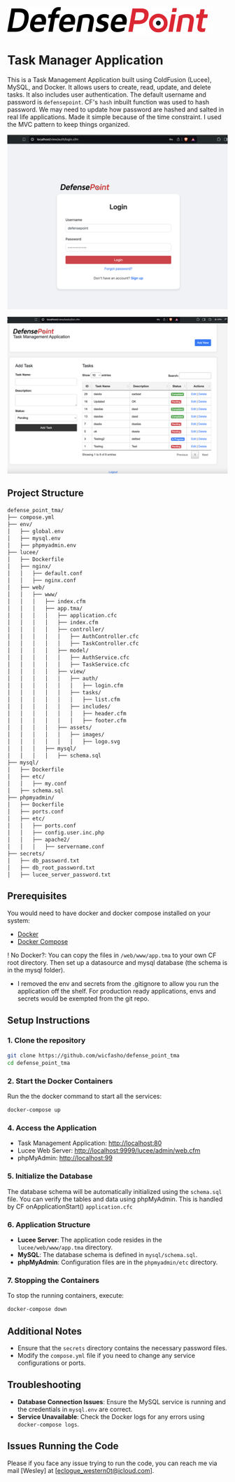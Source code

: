 ![Logo](/lucee/web/www/app.tma/assets/images/logo.svg)

# Task Manager Application

This is a Task Management Application built using ColdFusion (Lucee), MySQL, and Docker. It allows users to create, read, update, and delete tasks. It also includes user authentication. The default username and password is `defensepoint`. CF's `hash` inbuilt function was used to hash password. We may need to update how password are hashed and salted in real life applications. Made it simple because of the time constraint.
I used the MVC pattern to keep things organized.

![Screenshot Auth Page](/lucee/web/www/app.tma/assets/images/ss1.png)

![Screenshot Login Page](/lucee/web/www/app.tma/assets/images/ss2.png)


## Project Structure

```plaintext
defense_point_tma/
├── compose.yml
├── env/
│   ├── global.env
│   ├── mysql.env
│   ├── phpmyadmin.env
├── lucee/
│   ├── Dockerfile
│   ├── nginx/
│   │   ├── default.conf
│   │   ├── nginx.conf
│   ├── web/
│   │   ├── www/
│   │   │   ├── index.cfm
│   │   │   ├── app.tma/
│   │   │   │   ├── application.cfc
│   │   │   │   ├── index.cfm
│   │   │   │   ├── controller/
│   │   │   │   │   ├── AuthController.cfc
│   │   │   │   │   ├── TaskController.cfc
│   │   │   │   ├── model/
│   │   │   │   │   ├── AuthService.cfc
│   │   │   │   │   ├── TaskService.cfc
│   │   │   │   ├── view/
│   │   │   │   │   ├── auth/
│   │   │   │   │   │   ├── login.cfm
│   │   │   │   │   ├── tasks/
│   │   │   │   │   │   ├── list.cfm
│   │   │   │   │   ├── includes/
│   │   │   │   │   │   ├── header.cfm
│   │   │   │   │   │   ├── footer.cfm
│   │   │   │   ├── assets/
│   │   │   │   │   ├── images/
│   │   │   │   │   │   ├── logo.svg
│   │   │   ├── mysql/
│   │   │   │   ├── schema.sql
├── mysql/
│   ├── Dockerfile
│   ├── etc/
│   │   ├── my.conf
│   ├── schema.sql
├── phpmyadmin/
│   ├── Dockerfile
│   ├── ports.conf
│   ├── etc/
│   │   ├── ports.conf
│   │   ├── config.user.inc.php
│   │   ├── apache2/
│   │   │   ├── servername.conf
├── secrets/
│   ├── db_password.txt
│   ├── db_root_password.txt
│   ├── lucee_server_password.txt
```

## Prerequisites

You would need to have docker and docker compose installed on your system:

- [Docker](https://www.docker.com/get-started)
- [Docker Compose](https://docs.docker.com/compose/install/)

! No Docker?: You can copy the files in `/web/www/app.tma` to your own CF root directory. Then set up a datasource and mysql database (the schema is in the mysql folder).

* I removed the env and secrets from the .gitignore to allow you run the application off the shelf. For production ready applications, envs and secrets would be exempted from the git repo.

## Setup Instructions

### 1. Clone the repository

```bash
git clone https://github.com/wicfasho/defense_point_tma
cd defense_point_tma
```

### 2. Start the Docker Containers

Run the the docker command to start all the services:

```bash
docker-compose up
```

### 4. Access the Application

- Task Management Application: [http://localhost:80](http://localhost:80)
- Lucee Web Server: [http://localhost:9999/lucee/admin/web.cfm](http://localhost:9999/lucee/admin/web.cfm)
- phpMyAdmin: [http://localhost:99](http://localhost:99)

### 5. Initialize the Database

The database schema will be automatically initialized using the `schema.sql` file. You can verify the tables and data using phpMyAdmin. This is handled by CF onApplicationStart() `application.cfc`

### 6. Application Structure

- **Lucee Server**: The application code resides in the `lucee/web/www/app.tma` directory.
- **MySQL**: The database schema is defined in `mysql/schema.sql`.
- **phpMyAdmin**: Configuration files are in the `phpmyadmin/etc` directory.

### 7. Stopping the Containers

To stop the running containers, execute:

```bash
docker-compose down
```

## Additional Notes

- Ensure that the `secrets` directory contains the necessary password files.
- Modify the `compose.yml` file if you need to change any service configurations or ports.

## Troubleshooting

- **Database Connection Issues**: Ensure the MySQL service is running and the credentials in `mysql.env` are correct.
- **Service Unavailable**: Check the Docker logs for any errors using `docker-compose logs`.

## Issues Running the Code

Please if you face any issue trying to run the code, you can reach me via mail [Wesley] at [eclogue_western0t@icloud.com].
